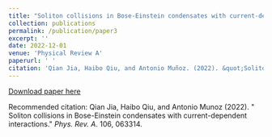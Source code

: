 ```yaml
---
title: "Soliton collisions in Bose-Einstein condensates with current-dependent interactions"
collection: publications
permalink: /publication/paper3
excerpt: ''
date: 2022-12-01
venue: 'Physical Review A'
paperurl: ' '
citation: 'Qian Jia, Haibo Qiu, and Antonio Muñoz. (2022). &quot;Soliton collisions in Bose-Einstein condensates with current-dependent interactions.&quot; <i>Phys. Rev. A</i>. 106, 063314.'
---
```


[Download paper here](http://oracle05.github.io/ultracoldatoms/files/paper3.pdf)

Recommended citation: Qian Jia, Haibo Qiu, and Antonio Munoz (2022). " Soliton collisions in Bose-Einstein condensates with current-dependent interactions." <i>Phys. Rev. A</i>. 106, 063314.
